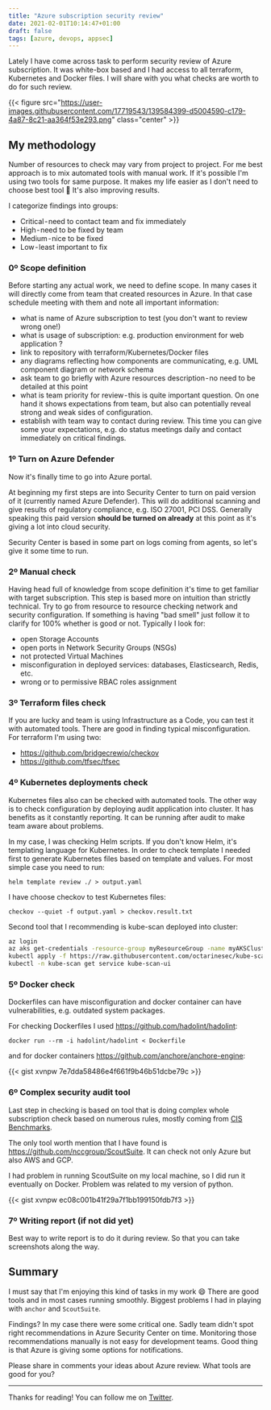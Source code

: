 ```yaml
---
title: "Azure subscription security review"
date: 2021-02-01T10:14:47+01:00
draft: false
tags: [azure, devops, appsec]
---
```


Lately I have come across task to perform security review of Azure subscription. It was white-box based and I had access to all terraform, Kubernetes and Docker files. I will share with you what checks are worth to do for such review.

{{< figure src="https://user-images.githubusercontent.com/17719543/139584399-d5004590-c179-4a87-8c21-aa364f53e293.png" class="center" >}}

## My methodology

Number of resources to check may vary from project to project. For me best approach is to mix automated tools with manual work. If it's possible I'm using two tools for same purpose. It makes my life easier as I don't need to choose best tool :slightly_smiling_face: It's also improving results.

I categorize findings into groups:

* Critical - need to contact team and fix immediately
* High - need to be fixed by team
* Medium - nice to be fixed
* Low - least important to fix

### 0º Scope definition

Before starting any actual work, we need to define scope. In many cases it will directly come from team that created resources in Azure. In that case schedule meeting with them and note all important information:

* what is name of Azure subscription to test (you don't want to review wrong one!)
* what is usage of subscription: e.g. production environment for web application ?
* link to repository with terraform/Kubernetes/Docker files
* any diagrams reflecting how components are communicating, e.g. UML component diagram or network schema
* ask team to go briefly with Azure resources description - no need to be detailed at this point
* what is team priority for review - this is quite important question. On one hand it shows expectations from team, but also can potentially reveal strong and weak sides of configuration.
* establish with team way to contact during review. This time you can give some your expectations, e.g. do status meetings daily and contact immediately on critical findings.

### 1º Turn on Azure Defender

Now it's finally time to go into Azure portal.

At beginning my first steps are into Security Center to turn on paid version of it (currently named Azure Defender). This will do additional scanning and give results of regulatory compliance, e.g. ISO 27001, PCI DSS. Generally speaking this paid version **should be turned on already** at this point as it's giving a lot into cloud security.

Security Center is based in some part on logs coming from agents, so let's give it some time to run.

### 2º Manual check

Having head full of knowledge from scope definition it's time to get familiar with target subscription. This step is based more on intuition than strictly technical. Try to go from resource to resource checking network and security configuration. If something is having "bad smell" just follow it to clarify for 100% whether is good or not. Typically I look for:

* open Storage Accounts
* open ports in Network Security Groups (NSGs)
* not protected Virtual Machines
* misconfiguration in deployed services: databases, Elasticsearch, Redis, etc.
* wrong or to permissive RBAC roles assignment

### 3º Terraform files check

If you are lucky and team is using Infrastructure as a Code, you can test it with automated tools. There are good in finding typical misconfiguration. For terraform I'm using two:

* https://github.com/bridgecrewio/checkov
* https://github.com/tfsec/tfsec

### 4º Kubernetes deployments check

Kubernetes files also can be checked with automated tools. The other way is to check configuration by deploying audit application into cluster. It has benefits as it constantly reporting. It can be running after audit to make team aware about problems.

In my case, I was checking Helm scripts. If you don't know Helm, it's templating language for Kubernetes. In order to check template I needed first to generate Kubernetes files based on template and values. For most simple case you need to run:

```helm template review ./ > output.yaml```

I have choose checkov to test Kubernetes files:

```checkov --quiet -f output.yaml > checkov.result.txt```

Second tool that I recommending is kube-scan deployed into cluster:

```bash
az login
az aks get-credentials -resource-group myResourceGroup -name myAKSCluster
kubectl apply -f https://raw.githubusercontent.com/octarinesec/kube-scan/master/kube-scan-lb.yaml
kubectl -n kube-scan get service kube-scan-ui
```

### 5º Docker check

Dockerfiles can have misconfiguration and docker container can have vulnerabilities, e.g. outdated system packages.

For checking Dockerfiles I used https://github.com/hadolint/hadolint:

```docker run --rm -i hadolint/hadolint < Dockerfile```

and for docker containers https://github.com/anchore/anchore-engine:

{{< gist xvnpw 7e7dda58486e4f661f9b46b51dcbe79c >}}

### 6º Complex security audit tool

Last step in checking is based on tool that is doing complex whole subscription check based on numerous rules, mostly coming from [CIS Benchmarks](https://www.cisecurity.org/benchmark/azure/).

The only tool worth mention that I have found is https://github.com/nccgroup/ScoutSuite. It can check not only Azure but also AWS and GCP.

I had problem in running ScoutSuite on my local machine, so I did run it eventually on Docker. Problem was related to my version of python.

{{< gist xvnpw ec08c001b41f29a7f1bb199150fdb7f3 >}}

### 7º Writing report (if not did yet)

Best way to write report is to do it during review. So that you can take screenshots along the way.

## Summary

I must say that I'm enjoying this kind of tasks in my work :smile: There are good tools and in most cases running smoothly. Biggest problems I had in playing with `anchor` and `ScoutSuite`.

Findings? In my case there were some critical one. Sadly team didn't spot right recommendations in Azure Security Center on time. Monitoring those recommendations manually is not easy for development teams. Good thing is that Azure is giving some options for notifications.

Please share in comments your ideas about Azure review. What tools are good for you?

---

Thanks for reading! You can follow me on [Twitter](https://twitter.com/xvnpw).
